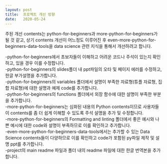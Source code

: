 ```yaml
---
layout: post
title:  프로젝트 개선 방향
date:   2020-05-24
---
```

주된 개선 contents는 python-for-beginners과 more-python-for-beginners가 될 것 같고, 상기 contents 개선이 어느정도 이루어진 후 even-more-python-for-beginners-data-tools을 data science 관련 지식을 통해서 개선하려고 합니다.

-python-for-beginners에서 초보자들이 이해하고 어려운 코드나 주석이 있는지 확인하고, 있을 경우 이를 수정합니다.  
-python-for-beginners의 slides폴더 내 ppt파일의 오타 및 페이지 에러를 수정하고, 한글 부가설명을 추가합니다.  
-python-for-beginners의 variables 폴더에서 설명이 부족한 자료형(튜플 자료형, 집합 자료형)에 대한 설명과 예제 code를 추가합니다.  
-python-for-beginners의 functions 폴더에서 외장 함수에 대한 설명이 부족한 부분을 추가합니다.  
-more-python-for-beginners는 심화된 내용의 Python contents이므로 사용자들이 contents를 좀 더 쉽게 이해할 수 있도록 주석 설명을 추가 및 수정합니다.  
-more-python-for-beginners의 Formatting and linting 폴더에서 좋은 예시와 나쁜 예시에 대한 code와 설명이 부족하므로 이를 확인하고 추가합니다.  
-even-more-python-for-beginners-data-tools에서는 추가할 수 있는 Data Science contents들이 다양하므로 이를 확인하고 code가 포함된 py파일 제작 및 설명 ppt를 추가합니다.  
-project의 main readme 파일과 폴더 내의 readme 파일에 대한 한글 번역본을 추가합니다.
